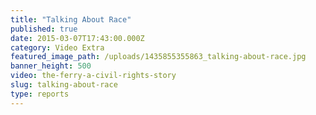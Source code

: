 ```yaml
---
title: "Talking About Race"
published: true
date: 2015-03-07T17:43:00.000Z
category: Video Extra
featured_image_path: /uploads/1435855355863_talking-about-race.jpg
banner_height: 500
video: the-ferry-a-civil-rights-story
slug: talking-about-race
type: reports
---
```


